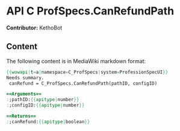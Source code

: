 # API C ProfSpecs.CanRefundPath

**Contributor:** KethoBot

## Content

The following content is in MediaWiki markdown format:

```mediawiki
{{wowapi|t=a|namespace=C_ProfSpecs|system=ProfessionSpecUI}}
Needs summary.
 canRefund = C_ProfSpecs.CanRefundPath(pathID, configID)

==Arguments==
:;pathID:{{apitype|number}}
:;configID:{{apitype|number}}

==Returns==
:;canRefund:{{apitype|boolean}}
```